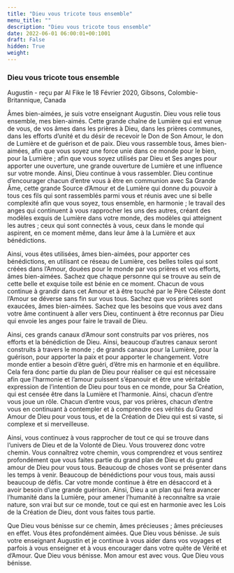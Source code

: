 ```yaml
---
title: "Dieu vous tricote tous ensemble"
menu_title: ""
description: "Dieu vous tricote tous ensemble"
date: 2022-06-01 06:00:01+00:1001
draft: False
hidden: True
weight:
---
```

### Dieu vous tricote tous ensemble

Augustin - reçu par Al Fike le 18 Février 2020, Gibsons, Colombie-Britannique, Canada

Âmes bien-aimées, je suis votre enseignant Augustin. Dieu vous relie tous ensemble, mes bien-aimés. Cette grande chaîne de Lumière qui est venue de vous, de vos âmes dans les prières à Dieu, dans les prières communes, dans les efforts d’unité et du désir de recevoir le Don de Son Amour, le don de Lumière et de guérison et de paix. Dieu vous rassemble tous, âmes bien-aimées, afin que vous soyez une force unie dans ce monde pour le bien, pour la Lumière ; afin que vous soyez utilisés par Dieu et Ses anges pour apporter une ouverture, une grande ouverture de Lumière et une influence sur votre monde. Ainsi, Dieu continue à vous rassembler. Dieu continue d’encourager chacun d’entre vous à être en communion avec Sa Grande Âme, cette grande Source d’Amour et de Lumière qui donne du pouvoir à tous ces fils qui sont rassemblés parmi vous et réunis avec une si belle complexité afin que vous soyez, tous ensemble, en harmonie ; le travail des anges qui continuent à vous rapprocher les uns des autres, créant des modèles exquis de Lumière dans votre monde, des modèles qui atteignent les autres ; ceux qui sont connectés à vous, ceux dans le monde qui aspirent, en ce moment même, dans leur âme à la Lumière et aux bénédictions.

Ainsi, vous êtes utilisées, âmes bien-aimées, pour apporter ces bénédictions, en utilisant ce réseau de Lumière, ces belles toiles qui sont créées dans l’Amour, douées pour le monde par vos prières et vos efforts, âmes bien-aimées. Sachez que chaque personne qui se trouve au sein de cette belle et exquise toile est bénie en ce moment. Chacun de vous continue à grandir dans cet Amour et à être touché par le Père Céleste dont l’Amour se déverse sans fin sur vous tous. Sachez que vos prières sont exaucées, âmes bien-aimées. Sachez que les besoins que vous avez dans votre âme continuent à aller vers Dieu, continuent à être reconnus par Dieu qui envoie les anges pour faire le travail de Dieu.

Ainsi, ces grands canaux d’Amour sont construits par vos prières, nos efforts et la bénédiction de Dieu. Ainsi, beaucoup d’autres canaux seront construits à travers le monde ; de grands canaux pour la Lumière, pour la guérison, pour apporter la paix et pour apporter le changement. Votre monde entier a besoin d’être guéri, d’être mis en harmonie et en équilibre. Cela fera donc partie du plan de Dieu pour réaliser ce qui est nécessaire afin que l’harmonie et l’amour puissent s’épanouir et être une véritable expression de l’intention de Dieu pour tous en ce monde, pour Sa Création, qui est censée être dans la Lumière et l’harmonie. Ainsi, chacun d’entre vous joue un rôle. Chacun d’entre vous, par vos prières, chacun d’entre vous en continuant à contempler et à comprendre ces vérités du Grand Amour de Dieu pour vous tous, et de la Création de Dieu qui est si vaste, si complexe et si merveilleuse.

Ainsi, vous continuez à vous rapprocher de tout ce qui se trouve dans l’univers de Dieu et de la Volonté de Dieu. Vous trouverez donc votre chemin. Vous connaîtrez votre chemin, vous comprendrez et vous sentirez profondément que vous faites partie du grand plan de Dieu et du grand amour de Dieu pour vous tous. Beaucoup de choses vont se présenter dans les temps à venir. Beaucoup de bénédictions pour vous tous, mais aussi beaucoup de défis. Car votre monde continue à être en désaccord et à avoir besoin d’une grande guérison. Ainsi, Dieu a un plan qui fera avancer l’humanité dans la Lumière, pour amener l’humanité à reconnaître sa vraie nature, son vrai but sur ce monde, tout ce qui est en harmonie avec les Lois de la Création de Dieu, dont vous faites tous partie.

Que Dieu vous bénisse sur ce chemin, âmes précieuses ; âmes précieuses en effet. Vous êtes profondément aimées. Que Dieu vous bénisse. Je suis votre enseignant Augustin et je continue à vous aider dans vos voyages et parfois à vous enseigner et à vous encourager dans votre quête de Vérité et d’Amour. Que Dieu vous bénisse. Mon amour est avec vous. Que Dieu vous bénisse.



